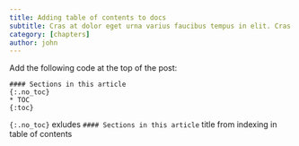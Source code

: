 ```yaml
---
title: Adding table of contents to docs
subtitle: Cras at dolor eget urna varius faucibus tempus in elit. Cras a dui imperdiet, tempus metus quis, pharetra turpis.
category: [chapters]
author: john
---
```


Add the following code at the top of the post:
```
#### Sections in this article
{:.no_toc}
* TOC
{:toc}
```
`{:.no_toc}` exludes `#### Sections in this article` title from indexing in table of contents